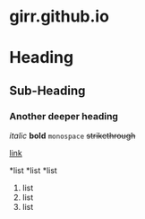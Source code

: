 # girr.github.io

Heading
===

Sub-Heading
---

### Another deeper heading

*italic* **bold** `monospace` ~~strikethrough~~ 

[link](http://gir.tf)

  *list
  *list
  *list

  1. list
  2. list
  3. list
